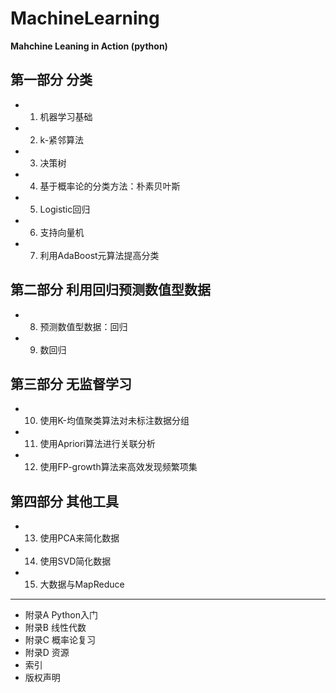 # MachineLearning

**Mahchine Leaning in Action (python)**

## 第一部分  分类

* 1) 机器学习基础
* 2) k-紧邻算法
* 3) 决策树
* 4) 基于概率论的分类方法：朴素贝叶斯
* 5) Logistic回归
* 6) 支持向量机
* 7) 利用AdaBoost元算法提高分类

## 第二部分  利用回归预测数值型数据

* 8) 预测数值型数据：回归
* 9) 数回归

## 第三部分  无监督学习

* 10) 使用K-均值聚类算法对未标注数据分组
* 11) 使用Apriori算法进行关联分析
* 12) 使用FP-growth算法来高效发现频繁项集

## 第四部分  其他工具

* 13) 使用PCA来简化数据
* 14) 使用SVD简化数据
* 15) 大数据与MapReduce

* * *

* 附录A Python入门
* 附录B 线性代数
* 附录C 概率论复习
* 附录D 资源
* 索引
* 版权声明
